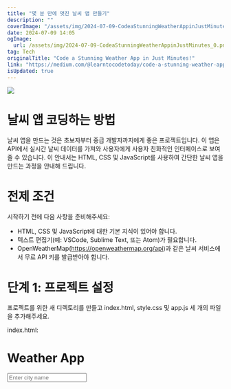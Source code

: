 ```yaml
---
title: "몇 분 만에 멋진 날씨 앱 만들기"
description: ""
coverImage: "/assets/img/2024-07-09-CodeaStunningWeatherAppinJustMinutes_0.png"
date: 2024-07-09 14:05
ogImage: 
  url: /assets/img/2024-07-09-CodeaStunningWeatherAppinJustMinutes_0.png
tag: Tech
originalTitle: "Code a Stunning Weather App in Just Minutes!"
link: "https://medium.com/@learntocodetoday/code-a-stunning-weather-app-in-just-minutes-99a355570fa3"
isUpdated: true
---
```




<img src="/assets/img/2024-07-09-CodeaStunningWeatherAppinJustMinutes_0.png" />

# 날씨 앱 코딩하는 방법

날씨 앱을 만드는 것은 초보자부터 중급 개발자까지에게 좋은 프로젝트입니다. 이 앱은 API에서 실시간 날씨 데이터를 가져와 사용자에게 사용자 친화적인 인터페이스로 보여줄 수 있습니다. 이 안내서는 HTML, CSS 및 JavaScript를 사용하여 간단한 날씨 앱을 만드는 과정을 안내해 드립니다.

# 전제 조건

<div class="content-ad"></div>

시작하기 전에 다음 사항을 준비해주세요:

- HTML, CSS 및 JavaScript에 대한 기본 지식이 있어야 합니다.
- 텍스트 편집기(예: VSCode, Sublime Text, 또는 Atom)가 필요합니다.
- OpenWeatherMap(https://openweathermap.org/api)과 같은 날씨 서비스에서 무료 API 키를 발급받아야 합니다.

# 단계 1: 프로젝트 설정

프로젝트를 위한 새 디렉토리를 만들고 index.html, style.css 및 app.js 세 개의 파일을 추가해주세요.

<div class="content-ad"></div>

index.html:

<!DOCTYPE html>
<html lang="en">
<head>
    <meta charset="UTF-8">
    <meta name="viewport" content="width=device-width, initial-scale=1.0">
    <title>Weather App</title>
    <link rel="stylesheet" href="style.css">
</head>
<body>
    <div class="weather-app">
        <h1>Weather App</h1>
        <input type="text" id="city-input" placeholder="Enter city name">
        <button…
